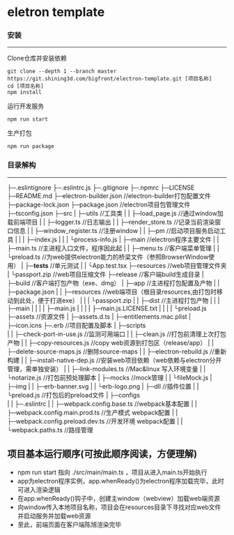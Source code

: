 # eletron template



### 安装

---

Clone仓库并安装依赖

```git
git clone --depth 1 --branch master https://git.shining3d.com/bigfront/electron-template.git [项目名称]
cd [项目名称]
npm install
```

运行开发服务

```
npm run start
```

生产打包

```
npm run package
```



### 目录解构

---

├─.eslintignore
├─.eslintrc.js
├─.gitignore
├─.npmrc
├─LICENSE
├─README.md
├─electron-builder.json  						//electron-builder打包配置文件
├─package-lock.json
├─package.json							        //electron项目包管理文件					
├─tsconfig.json
├─src
|  ├─utils													//工具类
|  |   ├─load_page.js								//通过window加载前端项目
|  |   ├─logger.ts									//日志输出
|  |   ├─render_store.ts						//记录当前渲染窗口信息
|  |   ├─window_register.ts					//注册window
|  |   ├─pm												  //启动项目服务启动工具
|  |   | ├─index.js
|  |   | └process-info.js
|  ├─main												    //electron程序主要文件
|  |  ├─main.ts										  //主进程入口文件，程序因此起
|  |  ├─menu.ts									  	//客户端菜单管理
|  |  └preload.ts										//为web提供electron能力的桥梁文件（参照BrowserWindow使用）
|  ├─__tests__											//单元测试
|  |     └App.test.tsx
├─resources									        //web项目管理文件夹
|     └passport.zip									//web项目压缩文件
├─release									          //客户端build生成目录
|    ├─build											  //客户端打包产物（exe、dmg）
|    ├─app												  //主进程打包配置及产物
|    |  ├─package.json
|    |  ├─resources								  //web端项目（根目录resources,由打包时移动到此处，便于打进exe）
|    |  |     └passport.zip
|    |  ├─dist											//主进程打包产物
|    |  |  ├─main
|    |  |  |  ├─main.js
|    |  |  |  ├─main.js.LICENSE.txt
|    |  |  |  └preload.js
├─assets												    //资源文件
|   ├─assets.d.ts
|   ├─entitlements.mac.plist
|   ├─icon.icns
├─.erb									            //项目配置及脚本
|  ├─scripts										
|  |    ├─check-port-in-use.js		  //监测可用端口
|  |    ├─clean.js									//打包前清理上次打包产物
|  |    ├─copy-resources.js					//copy web资源到打包区（release/app）
|  |    ├─delete-source-maps.js			//删除source-maps
|  |    ├─electron-rebuild.js				//重新构建
|  |    ├─install-native-dep.js			//安装web项目依赖（web依赖与electron分开管理，需单独安装）
|  |    ├─link-modules.ts						//Mac&linux 写入环境变量
|  |    └notarize.js								//打包前预处理脚本
|  ├─mocks											    //mock管理
|  |   └fileMock.js
|  ├─img
|  |  ├─erb-banner.svg
|  |  └erb-logo.png
|  ├─dll														//插件位置
|  |  └preload.js										//打包后的preload文件
|  ├─configs												
|  |    ├─.eslintrc
|  |    ├─webpack.config.base.ts				    //webpack基本配置
|  |    ├─webpack.config.main.prod.ts		    //生产模式 webpack配置
|  |    ├─webpack.config.preload.dev.ts     //开发环境 webpack配置
|  |    └webpack.paths.ts								    //路径管理





## 项目基本运行顺序(可按此顺序阅读，方便理解)

* npm run start 指向 ./src/main/main.ts ，项目从进入main.ts开始执行
* app为electron程序实例，app.whenReady()为electron程序加载完毕，此时可进入渲染逻辑
* 在app.whenReady()钩子中，创建主window（webview）加载web端资源
* 向window传入本地项目名称，项目会在resources目录下寻找对应web文件并启动服务并加载web资源
* 至此，前端页面在客户端陈旭渲染完毕
